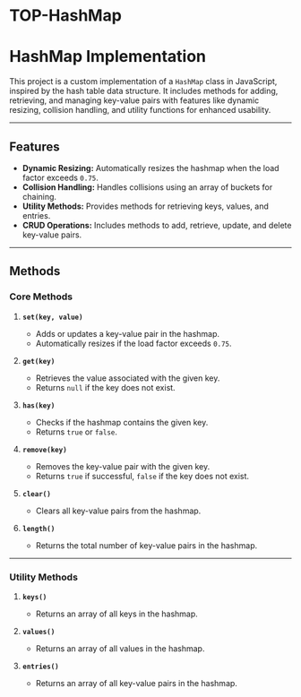# TOP-HashMap

# HashMap Implementation

This project is a custom implementation of a `HashMap` class in JavaScript, inspired by the hash table data structure. It includes methods for adding, retrieving, and managing key-value pairs with features like dynamic resizing, collision handling, and utility functions for enhanced usability.

---

## Features

- **Dynamic Resizing:** Automatically resizes the hashmap when the load factor exceeds `0.75`.
- **Collision Handling:** Handles collisions using an array of buckets for chaining.
- **Utility Methods:** Provides methods for retrieving keys, values, and entries.
- **CRUD Operations:** Includes methods to add, retrieve, update, and delete key-value pairs.

---

## Methods

### Core Methods

1. **`set(key, value)`**
   - Adds or updates a key-value pair in the hashmap.
   - Automatically resizes if the load factor exceeds `0.75`.

2. **`get(key)`**
   - Retrieves the value associated with the given key.
   - Returns `null` if the key does not exist.

3. **`has(key)`**
   - Checks if the hashmap contains the given key.
   - Returns `true` or `false`.

4. **`remove(key)`**
   - Removes the key-value pair with the given key.
   - Returns `true` if successful, `false` if the key does not exist.

5. **`clear()`**
   - Clears all key-value pairs from the hashmap.

6. **`length()`**
   - Returns the total number of key-value pairs in the hashmap.

---

### Utility Methods

1. **`keys()`**
   - Returns an array of all keys in the hashmap.

2. **`values()`**
   - Returns an array of all values in the hashmap.

3. **`entries()`**
   - Returns an array of all key-value pairs in the hashmap.
